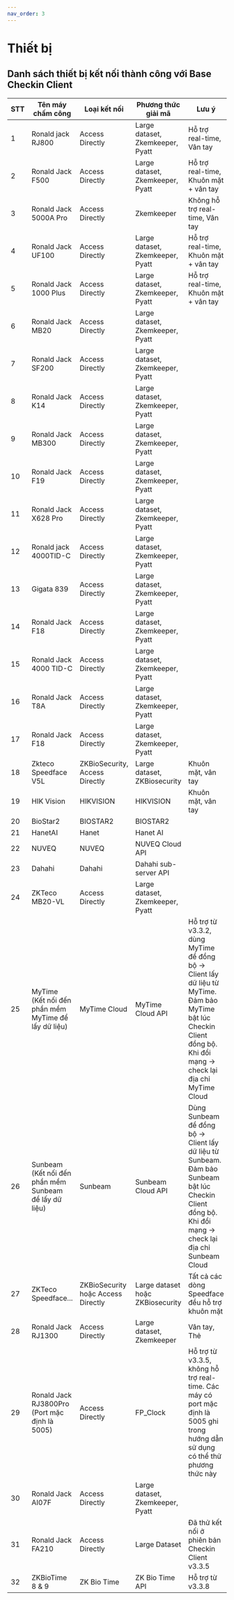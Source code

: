 ```yaml
---
nav_order: 3
---
```


# Thiết bị

## Danh sách thiết bị kết nối thành công với Base Checkin Client

 | STT | Tên máy chấm công                                     | Loại kết nối                       | Phương thức giải mã              | Lưu ý                                                                                                                                                                   |
 | --- | ----------------------------------------------------- | ---------------------------------- | -------------------------------- | ----------------------------------------------------------------------------------------------------------------------------------------------------------------------- |
 | 1   | Ronald jack RJ800                                     | Access Directly                    | Large dataset, Zkemkeeper, Pyatt | Hỗ trợ real-time, Vân tay                                                                                                                                               |
 | 2   | Ronald Jack F500                                      | Access Directly                    | Large dataset, Zkemkeeper, Pyatt | Hỗ trợ real-time, Khuôn mặt + vân tay                                                                                                                                   |
 | 3   | Ronald Jack 5000A Pro                                 | Access Directly                    | Zkemkeeper                       | Không hỗ trợ real-time, Vân tay                                                                                                                                         |
 | 4   | Ronald Jack UF100                                     | Access Directly                    | Large dataset, Zkemkeeper, Pyatt | Hỗ trợ real-time, Khuôn mặt + vân tay                                                                                                                                   |
 | 5   | Ronald Jack 1000 Plus                                 | Access Directly                    | Large dataset, Zkemkeeper, Pyatt | Hỗ trợ real-time, Khuôn mặt + vân tay                                                                                                                                   |
 | 6   | Ronald Jack MB20                                      | Access Directly                    | Large dataset, Zkemkeeper, Pyatt |                                                                                                                                                                         |
 | 7   | Ronald Jack SF200                                     | Access Directly                    | Large dataset, Zkemkeeper, Pyatt |                                                                                                                                                                         |
 | 8   | Ronald Jack K14                                       | Access Directly                    | Large dataset, Zkemkeeper, Pyatt |                                                                                                                                                                         |
 | 9   | Ronald Jack MB300                                     | Access Directly                    | Large dataset, Zkemkeeper, Pyatt |                                                                                                                                                                         |
 | 10  | Ronald Jack F19                                       | Access Directly                    | Large dataset, Zkemkeeper, Pyatt |                                                                                                                                                                         |
 | 11  | Ronald Jack X628 Pro                                  | Access Directly                    | Large dataset, Zkemkeeper, Pyatt |                                                                                                                                                                         |
 | 12  | Ronald jack 4000TID-C                                 | Access Directly                    | Large dataset, Zkemkeeper, Pyatt |                                                                                                                                                                         |
 | 13  | Gigata 839                                            | Access Directly                    | Large dataset, Zkemkeeper, Pyatt |                                                                                                                                                                         |
 | 14  | Ronald Jack F18                                       | Access Directly                    | Large dataset, Zkemkeeper, Pyatt |                                                                                                                                                                         |
 | 15  | Ronald Jack 4000 TID-C                                | Access Directly                    | Large dataset, Zkemkeeper, Pyatt |                                                                                                                                                                         |
 | 16  | Ronald Jack T8A                                       | Access Directly                    | Large dataset, Zkemkeeper, Pyatt |                                                                                                                                                                         |
 | 17  | Ronald Jack F18                                       | Access Directly                    | Large dataset, Zkemkeeper, Pyatt |                                                                                                                                                                         |
 | 18  | Zkteco Speedface V5L                                  | ZKBioSecurity, Access Directly     | Large dataset, ZKBiosecurity     | Khuôn mặt, vân tay                                                                                                                                                      |
 | 19  | HIK Vision                                            | HIKVISION                          | HIKVISION                        | Khuôn mặt, vân tay                                                                                                                                                      |
 | 20  | BioStar2                                              | BIOSTAR2                           | BIOSTAR2                         |                                                                                                                                                                         |
 | 21  | HanetAI                                               | Hanet                              | Hanet AI                         |                                                                                                                                                                         |
 | 22  | NUVEQ                                                 | NUVEQ                              | NUVEQ Cloud API                  |                                                                                                                                                                         |
 | 23  | Dahahi                                                | Dahahi                             | Dahahi sub-server API            |                                                                                                                                                                         |
 | 24  | ZKTeco MB20-VL                                        | Access Directly                    | Large dataset, Zkemkeeper, Pyatt |                                                                                                                                                                         |
 | 25  | MyTime (Kết nối đến phần mềm MyTime để lấy dữ liệu)   | MyTime Cloud                       | MyTime Cloud API                 | Hỗ trợ từ v3.3.2, dùng MyTime để đồng bộ -> Client lấy dữ liệu từ MyTime. Đảm bảo MyTime bật lúc Checkin Client đồng bộ. Khi đổi mạng -> check lại địa chỉ MyTime Cloud |
 | 26  | Sunbeam (Kết nối đến phần mềm Sunbeam để lấy dữ liệu) | Sunbeam                            | Sunbeam Cloud API                | Dùng Sunbeam để đồng bộ -> Client lấy dữ liệu từ Sunbeam. Đảm bảo Sunbeam bật lúc Checkin Client đồng bộ. Khi đổi mạng -> check lại địa chỉ Sunbeam Cloud               |
 | 27  | ZKTeco Speedface...                                   | ZKBioSecurity hoặc Access Directly | Large dataset hoặc ZKBiosecurity | Tất cả các dòng Speedface đều hỗ trợ khuôn mặt                                                                                                                          |
 | 28  | Ronald Jack RJ1300                                    | Access Directly                    | Large dataset, Zkemkeeper        | Vân tay, Thẻ                                                                                                                                                            |
 | 29  | Ronald Jack RJ3800Pro (Port mặc định là 5005)         | Access Directly                    | FP_Clock                         | Hỗ trợ từ v3.3.5, không hỗ trợ real-time. Các máy có port mặc định là 5005 ghi trong hướng dẫn sử dụng có thể thử phương thức này                                       |
 | 30  | Ronald Jack AI07F                                     | Access Directly                    | Large dataset, Zkemkeeper, Pyatt |                                                                                                                                                                         |
 | 31  | Ronald Jack FA210                                     | Access Directly                    | Large Dataset                    | Đã thử kết nối ở phiên bản Checkin Client v3.3.5                                                                                                                        |
 | 32  | ZKBioTime 8 & 9                                       | ZK Bio Time                        | ZK Bio Time API                  | Hỗ trợ từ v3.3.8                                                                                                                                                        |